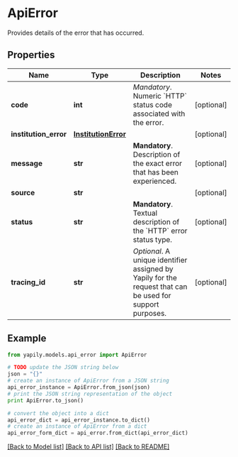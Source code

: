 # ApiError

Provides details of the error that has occurred.

## Properties
Name | Type | Description | Notes
------------ | ------------- | ------------- | -------------
**code** | **int** | _Mandatory_. Numeric &#x60;HTTP&#x60; status code associated with the error. | [optional] 
**institution_error** | [**InstitutionError**](InstitutionError.md) |  | [optional] 
**message** | **str** | __Mandatory__. Description of the exact error that has been experienced. | [optional] 
**source** | **str** |  | [optional] 
**status** | **str** | __Mandatory__. Textual description of the &#x60;HTTP&#x60; error status type. | [optional] 
**tracing_id** | **str** | _Optional_.  A unique identifier assigned by Yapily for the request that can be used for support purposes. | [optional] 

## Example

```python
from yapily.models.api_error import ApiError

# TODO update the JSON string below
json = "{}"
# create an instance of ApiError from a JSON string
api_error_instance = ApiError.from_json(json)
# print the JSON string representation of the object
print ApiError.to_json()

# convert the object into a dict
api_error_dict = api_error_instance.to_dict()
# create an instance of ApiError from a dict
api_error_form_dict = api_error.from_dict(api_error_dict)
```
[[Back to Model list]](../README.md#documentation-for-models) [[Back to API list]](../README.md#documentation-for-api-endpoints) [[Back to README]](../README.md)


